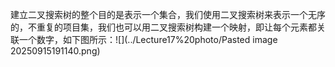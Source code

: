 建立二叉搜索树的整个目的是表示一个集合，我们使用二叉搜索树来表示一个无序的，不重复的项目集，我们也可以用二叉搜索树构建一个映射，即让每个元素都关联一个数字，如下图所示：![](../Lecture17%20photo/Pasted image 20250915191140.png)
